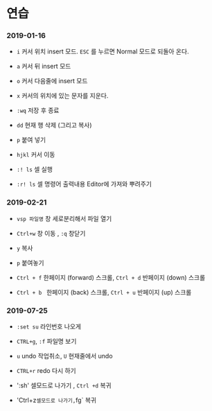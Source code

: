 # 연습

### 2019-01-16

- `i` 커서 위치 insert 모드. `ESC` 를 누르면 Normal 모드로 되돌아 온다.

- `a` 커서 뒤 insert 모드

- `o` 커서 다음줄에 insert 모드

- `x` 커서의 위치에 있는 문자를 지운다.

- `:wq` 저장 후 종료

- `dd` 현재 행 삭제 (그리고 복사)

- `p` 붙여 넣기

- `hjkl` 커서 이동

- `:! ls` 셀 실행

- `:r! ls` 셀 명령어 출력내용 Editor에 가져와 뿌려주기

### 2019-02-21

- `vsp 파일명` 창 세로분리해서 파일 열기

- `Ctrl+w` 창 이동 , `:q` 창닫기

- `y` 복사

- `p` 붙여놓기

- `Ctrl + f` 한페이지 (forward) 스크롤,  `Ctrl + d` 반페이지 (down) 스크롤

- `Ctrl + b ` 한페이지 (back) 스크롤, `Ctrl + u` 반페이지 (up) 스크롤

### 2019-07-25
- `:set su` 라인번호 나오게

- `CTRL+g`, `:f` 파일명 보기

- `u` undo 작업취소, `U` 현재줄에서 undo

- `CTRL+r` redo 다시 하기

- ':sh' 셀모드로 나가기 , `Ctrl +d` 복귀

- 'Ctrl+z` 셀모드로 나가기, `fg` 복귀
